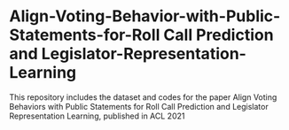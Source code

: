 # Align-Voting-Behavior-with-Public-Statements-for-Roll Call Prediction and Legislator-Representation-Learning
This repository includes the dataset and codes for the paper Align Voting Behaviors with Public Statements for Roll Call Prediction and Legislator Representation Learning, published in ACL 2021
